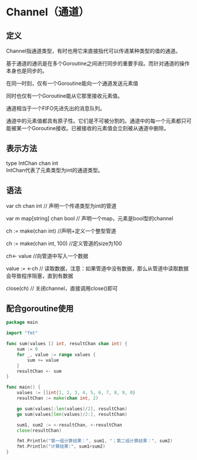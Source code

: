 # Channel（通道）

## 定义
Channel指通道类型，有时也用它来直接指代可以传递某种类型的值的通道。

基于通道的通讯是在多个Goroutine之间进行同步的重要手段。而针对通道的操作本身也是同步的。  

在同一时刻，仅有一个Goroutine能向一个通道发送元素值  

同时也仅有一个Goroutine能从它那里接收元素值。  

通道相当于一个FIFO先进先出的消息队列。  

通道中的元素值都具有原子性。它们是不可被分割的。通道中的每一个元素都只可能被某一个Goroutine接收。已被接收的元素值会立刻被从通道中删除。  


## 表示方法

type IntChan chan int   
IntChan代表了元素类型为int的通道类型。 


## 语法

var ch chan int // 声明一个传递类型为int的管道  

var m map[string] chan bool  // 声明一个map，元素是bool型的channel  

ch := make(chan int) //声明+定义一个整型管道  

ch := make(chan int, 100) //定义管道的size为100

ch<- value  //向管道中写入一个数据  

value := <-ch // 读取数据，注意：如果管道中没有数据，那么从管道中读取数据会导致程序阻塞，直到有数据  

close(ch) // 关闭channel，直接调用close()即可


## 配合goroutine使用
```go
package main

import "fmt"

func sum(values [] int, resultChan chan int) {
	sum := 0
	for _, value := range values {
		sum += value
	}
	resultChan <- sum
}

func main() {
	values := []int{1, 2, 3, 4, 5, 6, 7, 8, 9, 0}
	resultChan := make(chan int, 2)

	go sum(values[:len(values)/2], resultChan)
	go sum(values[len(values)/2:], resultChan)

	sum1, sum2 := <-resultChan, <-resultChan
	close(resultChan)

	fmt.Println("第一组计算结果：", sum1, "；第二组计算结果：", sum2)
	fmt.Println("计算结果:", sum1+sum2)
}

```